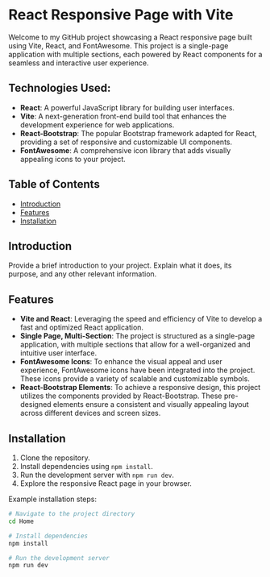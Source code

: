 # React Responsive Page with Vite

Welcome to my GitHub project showcasing a React responsive page built using Vite, React, and FontAwesome. This project is a single-page application with multiple sections, each powered by React components for a seamless and interactive user experience.


## Technologies Used:

- **React**: A powerful JavaScript library for building user interfaces.
- **Vite**: A next-generation front-end build tool that enhances the development experience for web applications.
- **React-Bootstrap**: The popular Bootstrap framework adapted for React, providing a set of responsive and customizable UI components.
- **FontAwesome**: A comprehensive icon library that adds visually appealing icons to your project.


## Table of Contents

- [Introduction](#introduction)
- [Features](#features)
- [Installation](#installation)




## Introduction

Provide a brief introduction to your project. Explain what it does, its purpose, and any other relevant information.

## Features

- **Vite and React**: Leveraging the speed and efficiency of Vite to develop a fast and optimized React application.
- **Single Page, Multi-Section**: The project is structured as a single-page application, with multiple sections that allow for a well-organized and intuitive user interface.
- **FontAwesome Icons**: To enhance the visual appeal and user experience, FontAwesome icons have been integrated into the project. These icons provide a variety of scalable and customizable symbols.
- **React-Bootstrap Elements**: To achieve a responsive design, this project utilizes the components provided by React-Bootstrap. These pre-designed elements ensure a consistent and visually appealing layout across different devices and screen sizes.


## Installation

1. Clone the repository.
2. Install dependencies using `npm install`.
3. Run the development server with `npm run dev`.
4. Explore the responsive React page in your browser.

Example installation steps:

```bash
# Navigate to the project directory
cd Home

# Install dependencies
npm install

# Run the development server
npm run dev


